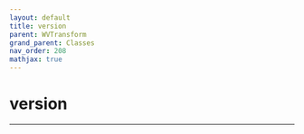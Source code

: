```yaml
---
layout: default
title: version
parent: WVTransform
grand_parent: Classes
nav_order: 208
mathjax: true
---
```


#  version




---

